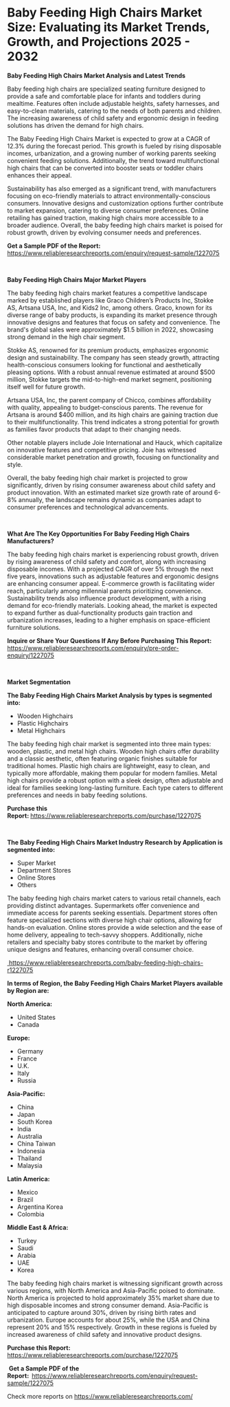 <p><h1>Baby Feeding High Chairs Market Size: Evaluating its Market Trends, Growth, and Projections 2025 - 2032</h1></p><p><strong>Baby Feeding High Chairs Market Analysis and Latest Trends</strong></p>
<p><p>Baby feeding high chairs are specialized seating furniture designed to provide a safe and comfortable place for infants and toddlers during mealtime. Features often include adjustable heights, safety harnesses, and easy-to-clean materials, catering to the needs of both parents and children. The increasing awareness of child safety and ergonomic design in feeding solutions has driven the demand for high chairs.</p><p>The Baby Feeding High Chairs Market is expected to grow at a CAGR of 12.3% during the forecast period. This growth is fueled by rising disposable incomes, urbanization, and a growing number of working parents seeking convenient feeding solutions. Additionally, the trend toward multifunctional high chairs that can be converted into booster seats or toddler chairs enhances their appeal.</p><p>Sustainability has also emerged as a significant trend, with manufacturers focusing on eco-friendly materials to attract environmentally-conscious consumers. Innovative designs and customization options further contribute to market expansion, catering to diverse consumer preferences. Online retailing has gained traction, making high chairs more accessible to a broader audience. Overall, the baby feeding high chairs market is poised for robust growth, driven by evolving consumer needs and preferences.</p></p>
<p><strong>Get a Sample PDF of the Report:&nbsp;</strong> <a href="https://www.reliableresearchreports.com/enquiry/request-sample/1227075?utm_campaign=3170&utm_medium=2&utm_source=Github&utm_content=ia&utm_term=25032025&utm_id=baby-feeding-high-chairs">https://www.reliableresearchreports.com/enquiry/request-sample/1227075</a></p>
<p>&nbsp;</p>
<p><strong>Baby Feeding High Chairs Major Market Players</strong></p>
<p><p>The baby feeding high chairs market features a competitive landscape marked by established players like Graco Children’s Products Inc, Stokke AS, Artsana USA, Inc, and Kids2 Inc, among others. Graco, known for its diverse range of baby products, is expanding its market presence through innovative designs and features that focus on safety and convenience. The brand's global sales were approximately $1.5 billion in 2022, showcasing strong demand in the high chair segment.</p><p>Stokke AS, renowned for its premium products, emphasizes ergonomic design and sustainability. The company has seen steady growth, attracting health-conscious consumers looking for functional and aesthetically pleasing options. With a robust annual revenue estimated at around $500 million, Stokke targets the mid-to-high-end market segment, positioning itself well for future growth.</p><p>Artsana USA, Inc, the parent company of Chicco, combines affordability with quality, appealing to budget-conscious parents. The revenue for Artsana is around $400 million, and its high chairs are gaining traction due to their multifunctionality. This trend indicates a strong potential for growth as families favor products that adapt to their changing needs.</p><p>Other notable players include Joie International and Hauck, which capitalize on innovative features and competitive pricing. Joie has witnessed considerable market penetration and growth, focusing on functionality and style.</p><p>Overall, the baby feeding high chair market is projected to grow significantly, driven by rising consumer awareness about child safety and product innovation. With an estimated market size growth rate of around 6-8% annually, the landscape remains dynamic as companies adapt to consumer preferences and technological advancements.</p></p>
<p>&nbsp;</p>
<p><strong>What Are The Key Opportunities For Baby Feeding High Chairs Manufacturers?</strong></p>
<p><p>The baby feeding high chairs market is experiencing robust growth, driven by rising awareness of child safety and comfort, along with increasing disposable incomes. With a projected CAGR of over 5% through the next five years, innovations such as adjustable features and ergonomic designs are enhancing consumer appeal. E-commerce growth is facilitating wider reach, particularly among millennial parents prioritizing convenience. Sustainability trends also influence product development, with a rising demand for eco-friendly materials. Looking ahead, the market is expected to expand further as dual-functionality products gain traction and urbanization increases, leading to a higher emphasis on space-efficient furniture solutions.</p></p>
<p><strong>Inquire or Share Your Questions If Any Before Purchasing This Report:</strong> <a href="https://www.reliableresearchreports.com/enquiry/pre-order-enquiry/1227075?utm_campaign=3170&utm_medium=2&utm_source=Github&utm_content=ia&utm_term=25032025&utm_id=baby-feeding-high-chairs">https://www.reliableresearchreports.com/enquiry/pre-order-enquiry/1227075</a></p>
<p>&nbsp;</p>
<p><strong>Market Segmentation</strong></p>
<p><strong>The Baby Feeding High Chairs Market Analysis by types is segmented into:</strong></p>
<p><ul><li>Wooden Highchairs</li><li>Plastic Highchairs</li><li>Metal Highchairs</li></ul></p>
<p><p>The baby feeding high chair market is segmented into three main types: wooden, plastic, and metal high chairs. Wooden high chairs offer durability and a classic aesthetic, often featuring organic finishes suitable for traditional homes. Plastic high chairs are lightweight, easy to clean, and typically more affordable, making them popular for modern families. Metal high chairs provide a robust option with a sleek design, often adjustable and ideal for families seeking long-lasting furniture. Each type caters to different preferences and needs in baby feeding solutions.</p></p>
<p><strong>Purchase this Report:&nbsp;</strong><a href="https://www.reliableresearchreports.com/purchase/1227075?utm_campaign=3170&utm_medium=2&utm_source=Github&utm_content=ia&utm_term=25032025&utm_id=baby-feeding-high-chairs">https://www.reliableresearchreports.com/purchase/1227075</a></p>
<p>&nbsp;</p>
<p><strong>The Baby Feeding High Chairs Market Industry Research by Application is segmented into:</strong></p>
<p><ul><li>Super Market</li><li>Department Stores</li><li>Online Stores</li><li>Others</li></ul></p>
<p><p>The baby feeding high chairs market caters to various retail channels, each providing distinct advantages. Supermarkets offer convenience and immediate access for parents seeking essentials. Department stores often feature specialized sections with diverse high chair options, allowing for hands-on evaluation. Online stores provide a wide selection and the ease of home delivery, appealing to tech-savvy shoppers. Additionally, niche retailers and specialty baby stores contribute to the market by offering unique designs and features, enhancing overall consumer choice.</p></p>
<p><a href="https://www.reliableresearchreports.com/baby-feeding-high-chairs-r1227075?utm_campaign=3170&utm_medium=2&utm_source=Github&utm_content=ia&utm_term=25032025&utm_id=baby-feeding-high-chairs">&nbsp;https://www.reliableresearchreports.com/baby-feeding-high-chairs-r1227075</a></p>
<p><strong>In terms of Region, the Baby Feeding High Chairs Market Players available by Region are:</strong></p>
<p>
    <p> <strong> North America: </strong>
        <ul>
            <li>United States</li>
            <li>Canada</li>
        </ul>
        </p> 
    <p> <strong> Europe: </strong>
        <ul>
            <li>Germany</li>
            <li>France</li>
            <li>U.K.</li>
            <li>Italy</li>
            <li>Russia</li>
        </ul>
        </p> 
    <p> <strong> Asia-Pacific: </strong>
        <ul>
            <li>China</li>
            <li>Japan</li>
            <li>South Korea</li>
            <li>India</li>
            <li>Australia</li>
            <li>China Taiwan</li>
            <li>Indonesia</li>
            <li>Thailand</li>
            <li>Malaysia</li>
        </ul>
        </p> 
    <p> <strong> Latin America: </strong>
        <ul>
            <li>Mexico</li>
            <li>Brazil</li>
            <li>Argentina Korea</li>
            <li>Colombia</li>
        </ul>
        </p> 
    <p> <strong> Middle East & Africa: </strong>
        <ul>
            <li>Turkey</li>
            <li>Saudi</li>
            <li>Arabia</li>
            <li>UAE</li>
            <li>Korea</li>
        </ul>
    </p>
    </p>
<p><p>The baby feeding high chairs market is witnessing significant growth across various regions, with North America and Asia-Pacific poised to dominate. North America is projected to hold approximately 35% market share due to high disposable incomes and strong consumer demand. Asia-Pacific is anticipated to capture around 30%, driven by rising birth rates and urbanization. Europe accounts for about 25%, while the USA and China represent 20% and 15% respectively. Growth in these regions is fueled by increased awareness of child safety and innovative product designs.</p></p>
<p><strong>Purchase this Report: </strong><a href="https://www.reliableresearchreports.com/purchase/1227075?utm_campaign=3170&utm_medium=2&utm_source=Github&utm_content=ia&utm_term=25032025&utm_id=baby-feeding-high-chairs">https://www.reliableresearchreports.com/purchase/1227075</a></p>
<p>&nbsp;<strong>Get a Sample PDF of the Report:&nbsp;&nbsp;</strong><a href="https://www.reliableresearchreports.com/enquiry/request-sample/1227075?utm_campaign=3170&utm_medium=2&utm_source=Github&utm_content=ia&utm_term=25032025&utm_id=baby-feeding-high-chairs">https://www.reliableresearchreports.com/enquiry/request-sample/1227075</a></p>
<p><strong></strong></p>
<p>Check more reports on <a href="https://www.reliableresearchreports.com/?utm_campaign=3170&utm_medium=2&utm_source=Github&utm_content=ia&utm_term=25032025&utm_id=baby-feeding-high-chairs">https://www.reliableresearchreports.com/</a></p>